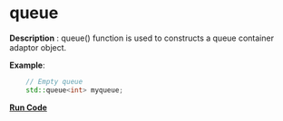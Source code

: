 # queue

**Description** : queue() function is used to constructs a queue container adaptor object.

**Example**:
```cpp
    // Empty queue
    std::queue<int> myqueue; 

```
**[Run Code](https://rextester.com/OEC31098)**
